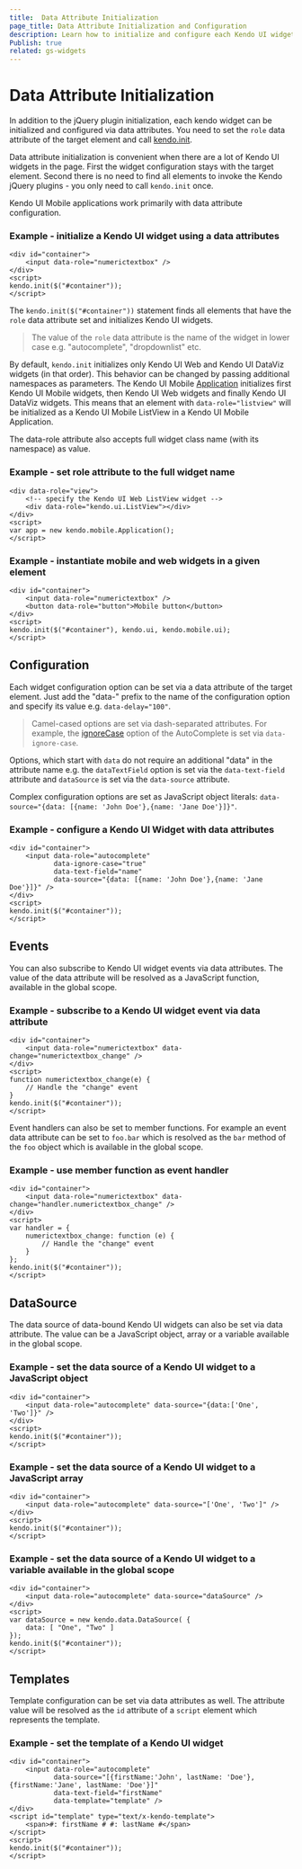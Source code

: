```yaml
---
title:  Data Attribute Initialization
page_title: Data Attribute Initialization and Configuration
description: Learn how to initialize and configure each Kendo UI widget by setting a data attribute.
Publish: true
related: gs-widgets
---
```


# Data Attribute Initialization

In addition to the jQuery plugin initialization, each kendo widget can be initialized and configured via data attributes. You need to set the `role` data attribute
of the target element and call [kendo.init](/api/framework/kendo#methods-init).

Data attribute initialization is convenient when there are a lot of Kendo UI widgets in the page. First the widget configuration stays with the target element. Second
there is no need to find all elements to invoke the Kendo jQuery plugins - you only need to call `kendo.init` once.

Kendo UI Mobile applications work primarily with data attribute configuration.

### Example - initialize a Kendo UI widget using a data attributes

    <div id="container">
        <input data-role="numerictextbox" />
    </div>
    <script>
    kendo.init($("#container"));
    </script>

The `kendo.init($("#container"))` statement finds all elements that have the `role` data attribute set and initializes Kendo UI widgets.

> The value of the `role` data attribute is the name of the widget in lower case e.g. "autocomplete", "dropdownlist" etc.

By default, `kendo.init` initializes only Kendo UI Web and Kendo UI DataViz widgets (in that order). This behavior can be changed by passing additional namespaces as parameters. The Kendo UI Mobile [Application](/getting-started/mobile/application)
initializes first Kendo UI Mobile widgets, then Kendo UI Web widgets and finally Kendo UI DataViz widgets. This means that an element with `data-role="listview"` will be initialized as a Kendo UI Mobile ListView in a Kendo UI Mobile Application.

The data-role attribute also accepts full widget class name (with its namespace) as value.

### Example - set role attribute to the full widget name
    <div data-role="view">
        <!-- specify the Kendo UI Web ListView widget -->
        <div data-role="kendo.ui.ListView"></div>
    </div>
    <script>
    var app = new kendo.mobile.Application();
    </script>

### Example - instantiate mobile and web widgets in a given element

    <div id="container">
        <input data-role="numerictextbox" />
        <button data-role="button">Mobile button</button>
    </div>
    <script>
    kendo.init($("#container"), kendo.ui, kendo.mobile.ui);
    </script>

## Configuration

Each widget configuration option can be set via a data attribute of the target element. Just add the "data-" prefix to the name of the configuration option and specify its value e.g. `data-delay="100"`.

> Camel-cased options are set via dash-separated attributes. For example, the [ignoreCase](/api/web/autocomplete#configuration-ignoreCase) option of the AutoComplete is set via `data-ignore-case`.

Options, which start with `data` do not require an additional "data" in the attribute name e.g. the `dataTextField` option is set via the `data-text-field` attribute and `dataSource` is set via the
`data-source` attribute.

Complex configuration options are set as JavaScript object literals: `data-source="{data: [{name: 'John Doe'},{name: 'Jane Doe'}]}"`.

### Example - configure a Kendo UI Widget with data attributes

    <div id="container">
        <input data-role="autocomplete"
               data-ignore-case="true"
               data-text-field="name"
               data-source="{data: [{name: 'John Doe'},{name: 'Jane Doe'}]}" />
    </div>
    <script>
    kendo.init($("#container"));
    </script>

## Events

You can also subscribe to Kendo UI widget events via data attributes. The value of the data attribute will be resolved as a JavaScript function, available in the global scope.

### Example - subscribe to a Kendo UI widget event via data attribute

    <div id="container">
        <input data-role="numerictextbox" data-change="numerictextbox_change" />
    </div>
    <script>
    function numerictextbox_change(e) {
        // Handle the "change" event
    }
    kendo.init($("#container"));
    </script>

Event handlers can also be set to member functions. For example an event data attribute can be set to `foo.bar` which is resolved as the `bar` method of the `foo` object which is available in the global scope.

### Example - use member function as event handler

    <div id="container">
        <input data-role="numerictextbox" data-change="handler.numerictextbox_change" />
    </div>
    <script>
    var handler = {
        numerictextbox_change: function (e) {
            // Handle the "change" event
        }
    };
    kendo.init($("#container"));
    </script>

## DataSource

The data source of data-bound Kendo UI widgets can also be set via data attribute. The value can be a JavaScript object, array or a variable available in the global scope.

### Example - set the data source of a Kendo UI widget to a JavaScript object

    <div id="container">
        <input data-role="autocomplete" data-source="{data:['One', 'Two']}" />
    </div>
    <script>
    kendo.init($("#container"));
    </script>

### Example - set the data source of a Kendo UI widget to a JavaScript array

    <div id="container">
        <input data-role="autocomplete" data-source="['One', 'Two']" />
    </div>
    <script>
    kendo.init($("#container"));
    </script>

### Example - set the data source of a Kendo UI widget to a variable available in the global scope

    <div id="container">
        <input data-role="autocomplete" data-source="dataSource" />
    </div>
    <script>
    var dataSource = new kendo.data.DataSource( {
        data: [ "One", "Two" ]
    });
    kendo.init($("#container"));
    </script>

## Templates

Template configuration can be set via data attributes as well. The attribute value will be resolved as the `id` attribute of a `script` element which represents the
template.

### Example - set the template of a Kendo UI widget

    <div id="container">
        <input data-role="autocomplete"
               data-source="[{firstName:'John', lastName: 'Doe'}, {firstName:'Jane', lastName: 'Doe'}]"
               data-text-field="firstName"
               data-template="template" />
    </div>
    <script id="template" type="text/x-kendo-template">
        <span>#: firstName # #: lastName #</span>
    </script>
    <script>
    kendo.init($("#container"));
    </script>
